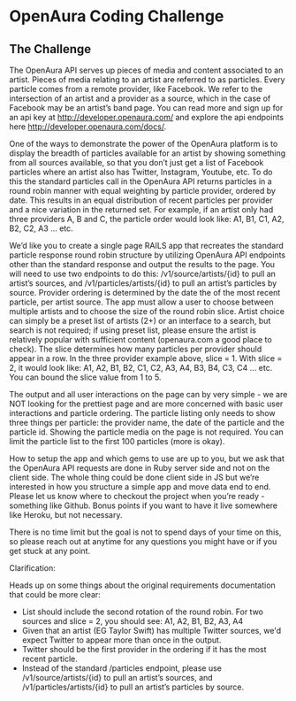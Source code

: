 OpenAura Coding Challenge
=========================

The Challenge
-------------

The OpenAura API serves up pieces of media and content associated to an artist.
Pieces of media relating to an artist are referred to as particles.  Every
particle comes from a remote provider, like Facebook.  We refer to the
intersection of an artist and a provider as a source, which in the case of
Facebook may be an artist’s band page.  You can read more and sign up for an api
key at http://developer.openaura.com/ and explore the api endpoints here
http://developer.openaura.com/docs/.  

One of the ways to demonstrate the power of the OpenAura platform is to display
the breadth of particles available for an artist by showing something from all
sources available, so that you don’t just get a list of Facebook particles where
an artist also has Twitter, Instagram, Youtube, etc.  To do this the standard
particles call in the OpenAura API returns particles in a round robin manner
with equal weighting by particle provider, ordered by date.  This results in an
equal distribution of recent particles per provider and a nice variation in the
returned set.  For example, if an artist only had three providers A, B and C,
the particle order would look like:  A1, B1, C1, A2, B2, C2, A3 … etc.

We’d like you to create a single page RAILS app that recreates the standard
particle response round robin structure by utilizing OpenAura API endpoints
other than the standard response and output the results to the page.  You will
need to use two endpoints to do this:  /v1/source/artists/{id} to pull an
artist’s sources, and /v1/particles/artists/{id} to pull an artist’s particles
by source.  Provider ordering is determined by the date the of the most recent
particle, per artist source.  The app must allow a user to choose between
multiple artists and to choose the size of the round robin slice.  Artist choice
can simply be a preset list of artists (2+) or an interface to a search, but
search is not required; if using preset list, please ensure the artist is
relatively popular with sufficient content (openaura.com a good place to check).
The slice determines how many particles per provider should appear in a row.  In
the three provider example above, slice = 1.  With slice = 2, it would look
like:  A1, A2, B1, B2, C1, C2, A3, A4, B3, B4, C3, C4 … etc.  You can bound the
slice value from 1 to 5.

The output and all user interactions on the page can by very simple - we are NOT
looking for the prettiest page and are more concerned with basic user
interactions and particle ordering.  The particle listing only needs to show
three things per particle:  the provider name, the date of the particle and the
particle id.  Showing the particle media on the page is not required.  You can
limit the particle list to the first 100 particles (more is okay).

How to setup the app and which gems to use are up to you, but we ask that the
OpenAura API requests are done in Ruby server side and not on the client side.
The whole thing could be done client side in JS but we’re interested in how you
structure a simple app and move data end to end.  Please let us know where to
checkout the project when you’re ready - something like Github.  Bonus points if
you want to have it live somewhere like Heroku, but not necessary.

There is no time limit but the goal is not to spend days of your time on this,
so please reach out at anytime for any questions you might have or if you get
stuck at any point.

Clarification:

Heads up on some things about the original requirements documentation that could
be more clear:

*   List should include the second rotation of the round robin.  For two sources
    and slice = 2, you should see:  A1, A2, B1, B2, A3, A4
*   Given that an artist (EG Taylor Swift) has multiple Twitter sources, we'd
    expect Twitter to appear more than once in the output.
*   Twitter should be the first provider in the ordering if it has the most
    recent particle.
*   Instead of the standard /particles endpoint, please use
    /v1/source/artists/{id} to pull an artist’s sources, and
    /v1/particles/artists/{id} to pull an artist’s particles by source.
